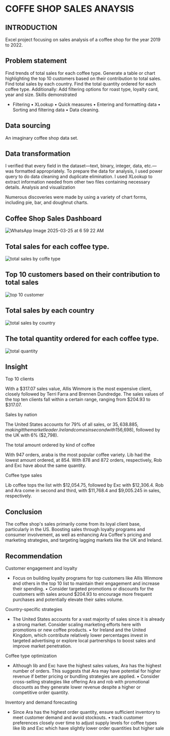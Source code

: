 # COFFE SHOP SALES ANAYSIS


## INTRODUCTION

Excel project focusing on sales analysis of a coffee shop for the year 2019 to 2022.

## Problem statement

Find trends of total sales for each coffee type.
Generate a table or chart highlighting the top 10 customers based on their contribution to total sales.
Find total sales by each country.
Find the total quantity ordered for each coffee type.
Additionally: Add filtering options for roast type, loyalty card, year and size.
Skills demonstrated

* Filtering • XLookup • Quick measures • Entering and formatting data • Sorting and filtering data • Data cleaning.

## Data sourcing

An imaginary coffee shop data set.

## Data transformation

I verified that every field in the dataset—text, binary, integer, data, etc.—was formatted appropriately.
To prepare the data for analysis, I used power query to do data cleaning and duplicate elimination.
I used XLookup to extract information needed from other two files containing necessary details.
Analysis and visualization

Numerous discoveries were made by using a variety of chart forms, including pie, bar, and doughnut charts.

## Coffee Shop Sales Dashboard

![WhatsApp Image 2025-03-25 at 6 59 22 AM](https://github.com/user-attachments/assets/f1f1047d-b137-485f-9bf2-fd16ec170f2f)



## Total sales for each coffee type.

![total sales by coffe type](https://github.com/user-attachments/assets/44928a8d-a9b1-4d86-8360-6751910e1b3c)


## Top 10 customers based on their contribution to total sales

![top 10 customer](https://github.com/user-attachments/assets/e5c254c5-e795-41c5-8119-501479979efa)


## Total sales by each country

![total sales by country](https://github.com/user-attachments/assets/c91074e0-1142-4603-a5dc-a91d34493b6f)


## The total quantity ordered for each coffee type.
![total quantity](https://github.com/user-attachments/assets/8369719c-88cb-4db0-ab0c-db645a4dff21)



## Insight

Top 10 clients

With a $317.07 sales value, Allis Winmore is the most expensive client, closely followed by Terri Farra and Brennen Dundredge. The sales values of the top ten clients fall within a certain range, ranging from $204.93 to $317.07.

Sales by nation

The United States accounts for 79% of all sales, or $35,638.885, making it the market leader. Ireland comes in second with 15% of total sales ($6,698), followed by the UK with 6% ($2,798).

The total amount ordered by kind of coffee

With 947 orders, araba is the most popular coffee variety. Lib had the lowest amount ordered, at 854. With 878 and 872 orders, respectively, Rob and Exc have about the same quantity.

Coffee type sales

Lib coffee tops the list with $12,054.75, followed by Exc with $12,306.4. Rob and Ara come in second and third, with $11,768.4 and $9,005.245 in sales, respectively.

 ## Conclusion

The coffee shop's sales primarily come from its loyal client base, particularly in the US. Boosting sales through loyalty programs and consumer involvement, as well as enhancing Ara Coffee's pricing and marketing strategies, and targeting lagging markets like the UK and Ireland.

## Recommendation

Customer engagement and loyalty

* Focus on building loyalty programs for top customers like Allis Winmore and others in the top 10 list to maintain their engagement and increase their spending. • Consider targeted promotions or discounts for the customers with sales around $204.93 to encourage more frequent purchases and potentially elevate their sales volume.

Country-specific strategies

* The United States accounts for a vast majority of sales since it is already a strong market. Consider scaling marketing efforts here with promotions or new coffee products. • for Ireland and the United Kingdom, which contribute relatively lower percentages invest in targeted advertising or explore local partnerships to boost sales and improve market penetration.

Coffee type optimization

* Although lib and Exc have the highest sales values, Ara has the highest number of orders. This suggests that Ara may have potential for higher revenue if better pricing or bundling strategies are applied. • Consider cross-selling strategies like offering Ara and rob with promotional discounts as they generate lower revenue despite a higher or competitive order quantity.

Inventory and demand forecasting

* Since Ara has the highest order quantity, ensure sufficient inventory to meet customer demand and avoid stockouts. • track customer preferences closely over time to adjust supply levels for coffee types like lib and Exc which have slightly lower order quantities but higher sale
